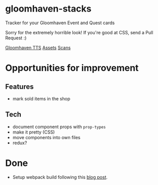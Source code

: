 # gloomhaven-stacks
Tracker for your Gloomhaven Event and Quest cards

Sorry for the extremely horrible look! If you're good at CSS, send a Pull Request :)

[Gloomhaven TTS](https://github.com/saizai/gloomhaven_tts/)
[Assets](https://drive.google.com/drive/folders/1SiXb3u2mJbN-Dg2j3Rb-y5amnRJSXIDc)
[Scans](https://github.com/any2cards/gloomhaven)

# Opportunities for improvement
## Features
* mark sold items in the shop
## Tech
* document component props with `prop-types`
* make it pretty (CSS)
* move components into own files
* redux?

# Done
* Setup webpack build following this [blog post](https://www.valentinog.com/blog/webpack-tutorial/).